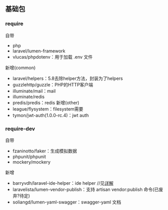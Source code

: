 ## 基础包

### require

自带
- php
- laravel/lumen-framework
- vlucas/phpdotenv：用于加载 .env 文件

新增(common)
- laravel/helpers：5.8去除helper方法，封装为了helpers
- guzzlehttp/guzzle：PHP的HTTP客户端
- illuminate/mail：mail
- illuminate/redis
- predis/predis：redis
新增(other)
- league/flysystem：filesystem需要
- tymon/jwt-auth(1.0.0-rc.4)：jwt auth

### require-dev

自带
- fzaninotto/faker：生成模拟数据
- phpunit/phpunit
- mockery/mockery

新增
- barryvdh/laravel-ide-helper：ide helper //见[详解](https://learnku.com/articles/10172/laravel-super-good-code-prompt-tool-laravel-ide-helper)
- laravelista/lumen-vendor-publish：支持 artisan vendor:publish 命令(已废弃?待定)
- soliangd/lumen-yaml-swagger：swagger-yaml 文档
